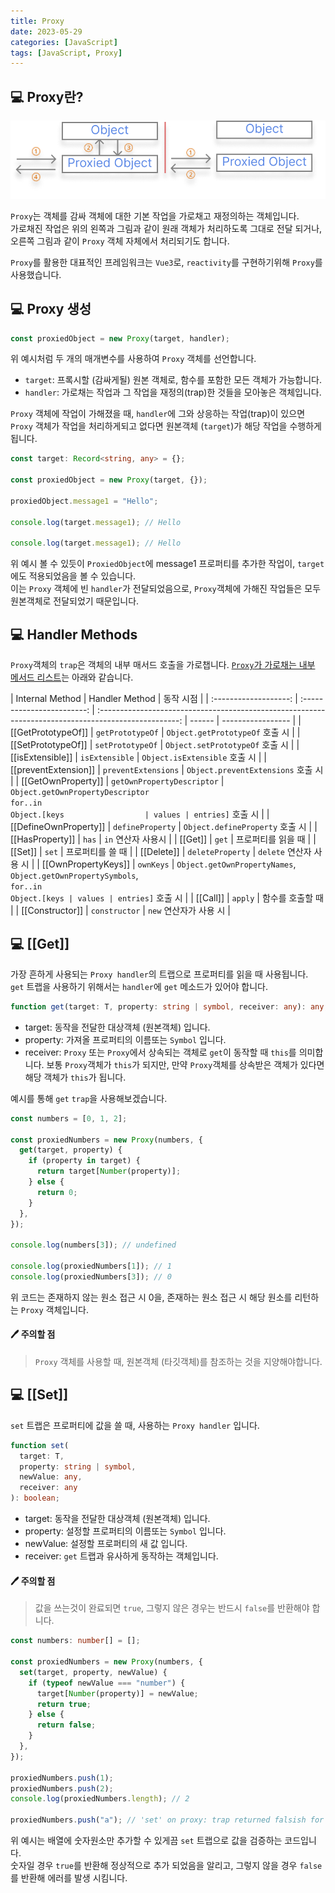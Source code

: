 ```yaml
---
title: Proxy
date: 2023-05-29
categories: [JavaScript]
tags: [JavaScript, Proxy]
---
```


## 💻 Proxy란?

![proxy](/assets/img/proxy/proxy.png)

`Proxy`는 객체를 감싸 객체에 대한 기본 작업을 가로채고 재정의하는 객체입니다.  
가로채진 작업은 위의 왼쪽과 그림과 같이 원래 객체가 처리하도록 그대로 전달 되거나, 오른쪽 그림과 같이 `Proxy` 객체 자체에서 처리되기도 합니다.

`Proxy`를 활용한 대표적인 프레임워크는 `Vue3`로, `reactivity`를 구현하기위해 `Proxy`를 사용했습니다.

## 💻 Proxy 생성

```typescript
const proxiedObject = new Proxy(target, handler);
```

위 예시처럼 두 개의 매개변수를 사용하여 `Proxy` 객체를 선언합니다.

- `target`: 프록시할 (감싸게될) 원본 객체로, 함수를 포함한 모든 객체가 가능합니다.
- `handler`: 가로채는 작업과 그 작업을 재정의(trap)한 것들을 모아놓은 객체입니다.

`Proxy` 객체에 작업이 가해졌을 때, `handler`에 그와 상응하는 작업(trap)이 있으면 `Proxy` 객체가 작업을 처리하게되고 없다면 원본객체 (`target`)가 해당 작업을 수행하게 됩니다.

```typescript
const target: Record<string, any> = {};

const proxiedObject = new Proxy(target, {});

proxiedObject.message1 = "Hello";

console.log(target.message1); // Hello

console.log(target.message1); // Hello
```

위 예시 볼 수 있듯이 `ProxiedObject`에 message1 프로퍼티를 추가한 작업이, `target`에도 적용되었음을 볼 수 있습니다.  
이는 `Proxy` 객체에 빈 `handler`가 전달되었음으로, `Proxy`객체에 가해진 작업들은 모두 원본객체로 전달되었기 때문입니다.

## 💻 Handler Methods

`Proxy`객체의 `trap`은 객체의 내부 매서드 호출을 가로챕니다. [`Proxy`가 가로채는 내부 메서드 리스트](https://tc39.es/ecma262/#sec-proxy-object-internal-methods-and-internal-slots)는 아래와 같습니다.

|    Internal Method    |       Handler Method       |                                              동작 시점                                               |
| :-------------------: | :------------------------: | :--------------------------------------------------------------------------------------------------: | ------ | ----------------- |
|  [[GetPrototypeOf]]   |      `getPrototypeOf`      |                                   `Object.getPrototypeOf` 호출 시                                    |
|  [[SetPrototypeOf]]   |      `setPrototypeOf`      |                                   `Object.setPrototypeOf` 호출 시                                    |
|   [[isExtensible]]    |       `isExtensible`       |                                    `Object.isExtensible` 호출 시                                     |
| [[preventExtension]]  |    `preventExtensions`     |                                  `Object.preventExtensions` 호출 시                                  |
|  [[GetOwnProperty]]   | `getOwnPropertyDescriptor` |                 `Object.getOwnPropertyDescriptor` <br> `for..in` <br> `Object.[keys                  | values | entries]` 호출 시 |
| [[DefineOwnProperty]] |      `defineProperty`      |                                   `Object.defineProperty` 호출 시                                    |
|    [[HasProperty]]    |           `has`            |                                          `in` 연산자 사용시                                          |
|        [[Get]]        |           `get`            |                                          프로퍼티를 읽을 때                                          |
|        [[Set]]        |           `set`            |                                           프로퍼티를 쓸 때                                           |
|      [[Delete]]       |      `deleteProperty`      |                                       `delete` 연산자 사용 시                                        |
|  [[OwnPropertyKeys]]  |         `ownKeys`          | `Object.getOwnPropertyNames`, <br> `Object.getOwnPropertySymbols`, <br> `for..in` <br> `Object.[keys | values | entries]` 호출 시 |
|       [[Call]]        |          `apply`           |                                           함수를 호출할 때                                           |
|    [[Constructor]]    |       `constructor`        |                                        `new` 연산자가 사용 시                                        |

## 💻 [[Get]]

가장 흔하게 사용되는 `Proxy handler`의 트랩으로 프로퍼티를 읽을 때 사용됩니다.  
`get` 트랩을 사용하기 위해서는 `handler`에 `get` 메소드가 있어야 합니다.

```typescript
function get(target: T, property: string | symbol, receiver: any): any;
```

- target: 동작을 전달한 대상객체 (원본객체) 입니다.
- property: 가져올 프로퍼티의 이름또는 `Symbol` 입니다.
- receiver: `Proxy` 또는 `Proxy`에서 상속되는 객체로 `get`이 동작할 때 `this`를 의미합니다. 보통 `Proxy`객체가 `this`가 되지만, 만약 `Proxy`객체를 상속받은 객체가 있다면 해당 객체가 `this`가 됩니다.

예시를 통해 `get` `trap`을 사용해보겠습니다.

```typescript
const numbers = [0, 1, 2];

const proxiedNumbers = new Proxy(numbers, {
  get(target, property) {
    if (property in target) {
      return target[Number(property)];
    } else {
      return 0;
    }
  },
});

console.log(numbers[3]); // undefined

console.log(proxiedNumbers[1]); // 1
console.log(proxiedNumbers[3]); // 0
```

위 코드는 존재하지 않는 원소 접근 시 0을, 존재하는 원소 접근 시 해당 원소를 리턴하는 `Proxy` 객체입니다.

#### 🖊 주의할 점

> `Proxy` 객체를 사용할 때, 원본객체 (타깃객체)를 참조하는 것을 지양해야합니다.

## 💻 [[Set]]

`set` 트랩은 프로퍼티에 값을 쓸 때, 사용하는 `Proxy handler` 입니다.

```typescript
function set(
  target: T,
  property: string | symbol,
  newValue: any,
  receiver: any
): boolean;
```

- target: 동작을 전달한 대상객체 (원본객체) 입니다.
- property: 설정할 프로퍼티의 이름또는 `Symbol` 입니다.
- newValue: 설정할 프로퍼티의 새 값 입니다.
- receiver: `get` 트랩과 유사하게 동작하는 객체입니다.

#### 🖊 주의할 점

> 값을 쓰는것이 완료되면 `true`, 그렇지 않은 경우는 반드시 `false`를 반환해야 합니다.

```typescript
const numbers: number[] = [];

const proxiedNumbers = new Proxy(numbers, {
  set(target, property, newValue) {
    if (typeof newValue === "number") {
      target[Number(property)] = newValue;
      return true;
    } else {
      return false;
    }
  },
});

proxiedNumbers.push(1);
proxiedNumbers.push(2);
console.log(proxiedNumbers.length); // 2

proxiedNumbers.push("a"); // 'set' on proxy: trap returned falsish for property
```

위 예시는 배열에 숫자원소만 추가할 수 있게끔 `set` 트랩으로 값을 검증하는 코드입니다.  
숫자일 경우 `true`를 반환해 정상적으로 추가 되었음을 알리고, 그렇지 않을 경우 `false`를 반환해 에러를 발생 시킴니다.
